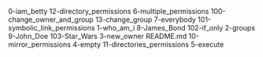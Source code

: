0-iam_betty                    12-directory_permissions  6-multiple_permissions
100-change_owner_and_group     13-change_group           7-everybody
101-symbolic_link_permissions  1-who_am_i                8-James_Bond
102-if_only                    2-groups                  9-John_Doe
103-Star_Wars                  3-new_owner               README.md
10-mirror_permissions          4-empty
11-directories_permissions     5-execute